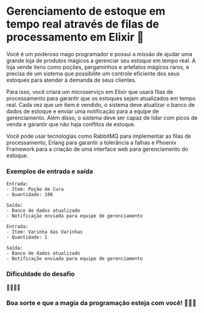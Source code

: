 # Gerenciamento de estoque em tempo real através de filas de processamento em Elixir 🔮

Você é um poderoso mago programador e possui a missão de ajudar uma grande loja de produtos mágicos a gerenciar seu estoque em tempo real. A loja vende itens como poções, pergaminhos e artefatos mágicos raros, e precisa de um sistema que possibilite um controle eficiente dos seus estoques para atender à demanda de seus clientes.

Para isso, você criará um microserviço em Elixir que usará filas de processamento para garantir que os estoques sejam atualizados em tempo real. Cada vez que um item é vendido, o sistema deve atualizar o banco de dados de estoque e enviar uma notificação para a equipe de gerenciamento. Além disso, o sistema deve ser capaz de lidar com picos de venda e garantir que não haja conflitos de estoque.

Você pode usar tecnologias como RabbitMQ para implementar as filas de processamento, Erlang para garantir a tolerância a falhas e Phoenix Framework para a criação de uma interface web para gerenciamento do estoque.

### Exemplos de entrada e saída

```
Entrada:
- Item: Poção de Cura
- Quantidade: 100

Saída:
- Banco de dados atualizado
- Notificação enviada para equipe de gerenciamento
```

```
Entrada:
- Item: Varinha das Varinhas
- Quantidade: 1

Saída:
- Banco de dados atualizado
- Notificação enviada para equipe de gerenciamento
```

### Dificuldade do desafio

🌟🌟🌟🌟

### Boa sorte e que a magia da programação esteja com você! 🧙‍♂️🔮